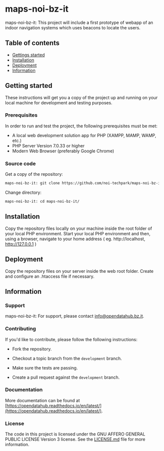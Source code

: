 # maps-noi-bz-it

maps-noi-bz-it: This project will include a first prototype of webapp of an indoor navigation systems which uses beacons to locate the users.

## Table of contents

- [Gettings started](#getting-started)
- [Installation](#installation)
- [Deployment](#deployment)
- [Information](#information)

## Getting started

These instructions will get you a copy of the project up and running on your local machine for development and testing purposes.

### Prerequisites

In order to run and test the project, the following prerequisites must be met:

- A local web development solution app for PHP (XAMPP, MAMP, WAMP, etc.)
- PHP Server Version 7.0.33 or higher
- Modern Web Browser (preferably Google Chrome)

### Source code

Get a copy of the repository:

```bash
maps-noi-bz-it: git clone https://github.com/noi-techpark/maps-noi-bz-it.git
```

Change directory:

```bash
maps-noi-bz-it: cd maps-noi-bz-it/
```

## Installation

Copy the repository files locally on your machine inside the root folder of your local PHP environment. Start your local PHP environment and then, using a browser, navigate to your home address ( eg. http://localhost, http://127.0.0.1 )

## Deployment

Copy the repository files on your server inside the web root folder. Create and configure an .htaccess file if necessary.

## Information

### Support

maps-noi-bz-it: For support, please contact [info@opendatahub.bz.it](mailto:info@opendatahub.bz.it).

### Contributing

If you'd like to contribute, please follow the following instructions:

- Fork the repository.

- Checkout a topic branch from the `development` branch.

- Make sure the tests are passing.

- Create a pull request against the `development` branch.

### Documentation

More documentation can be found at [https://opendatahub.readthedocs.io/en/latest/](https://opendatahub.readthedocs.io/en/latest/).

### License

The code in this project is licensed under the GNU AFFERO GENERAL PUBLIC LICENSE Version 3 license. See the [LICENSE.md](LICENSE.md) file for more information.